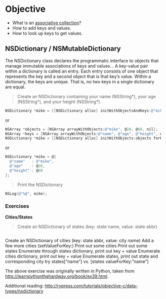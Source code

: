 # Objective 
* What is an [associative collection](https://en.wikipedia.org/wiki/Associative_array)?
* How to add keys and values.
* How to look up keys to get values.


## NSDictionary / NSMutableDictionary
The NSDictionary class declares the programmatic interface to objects that manage immutable associations of keys and values... A key-value pair within a dictionary is called an entry. Each entry consists of one object that represents the key and a second object that is that key’s value. Within a dictionary, the keys are unique. That is, no two keys in a single dictionary are equal.

> Create an NSDictionary containing your name (NSString*), your age (NSString*), and your height (NSString*)
```objective-c
NSDictionary *mike = [[NSDictionary alloc] initWithObjectsAndKeys:@"mike", @"name", @26, @"age", @68, @"height", nil];
```
or
```objective-c
NSArray *objects = [NSArray arrayWithObjects:@"mike", @26, @68, nil];
NSArray *keys = [NSArray arrayWithObjects:@"name", @"age", @"height", nil];
NSDictionary *mike = [[NSDictionary alloc] initWithObjects:objects forKeys:keys];
```
or 
```objective-c
NSDictionary *mike = @{
  @"name"   : @"mike",
  @"age"    : @26,
  @"height" : @68
};
```
> Print the NSDictionary
```objective-c
NSLog(@"%@", mike);
```


### Exercises

**Cities/States**

> Create an NSDictionary of states (key: state name, value: state abbr)  
```objective-c

```

Create an NSDictionary of cities (key: state abbr, value: city name)
Add a few more cities (setValueForKey:)
Print out some cities
Print out some states
Enumerate through states dictionary, print out key + value
Enumerate cities dictionary, print out key + value
Enumerate states, print out state and corresponding city
try states[“name”] vs. [states valueForKey:”name”]

The above exercise was originally written in Python, taken from http://learnpythonthehardway.org/book/ex39.html.


Additional reading: http://rypress.com/tutorials/objective-c/data-types/nsdictionary
